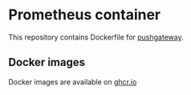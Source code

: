 Prometheus container
====================

This repository contains Dockerfile for [pushgateway](https://github.com/prometheus/pushgateway).

## Docker images

Docker images are available on [ghcr.io](https://github.com/cybozu/neco-containers/pkgs/container/pushgateway)
